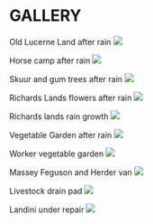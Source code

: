 # GALLERY

Old Lucerne Land after rain
![](/img/LucernePostRain.jpg?raw=true)

Horse camp after rain
![](/img/PerdelandPostRain.jpg?raw=true)

Skuur and gum trees after rain
![](/img/PostRainSkuurGums.jpg?raw=true)

Richards Lands flowers after rain
![](/img/RichardFlowers.jpg?raw=true)

Richards lands rain growth
![](/img/RichardsRainGrowth.jpg?raw=true)

Vegetable Garden after rain
![](/img/VegGardenPostRain.jpg?raw=true)

Worker vegetable garden
![](/img/WorkerVegPatch.jpg?raw=true)

Massey Feguson and Herder van
![](/img/Herdervan.jpg?raw=true)

Livestock drain pad
![](/img/LSDrainPad.jpg?raw=true)

Landini under repair
![](/img/LandiniUnderRepair.jpg?raw=true)
